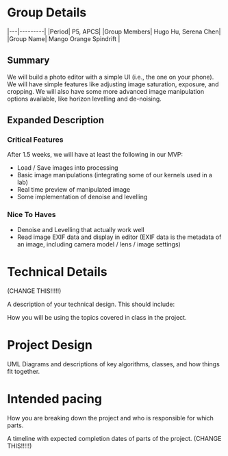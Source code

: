 # Group Details

|---|---------|
|Period| P5, APCS|
|Group Members| Hugo Hu, Serena Chen|
|Group Name| Mango Orange Spindrift |  

## Summary

We will build a photo editor with a simple UI (i.e., the one on your phone). We will have simple features like
adjusting image saturation, exposure, and cropping. We will also have some more advanced image manipulation
options available, like horizon levelling and de-noising.

## Expanded Description

### Critical Features

After 1.5 weeks, we will have at least the following in our MVP:

- Load / Save images into processing
- Basic image manipulations (integrating some of our kernels used in a lab)
- Real time preview of manipulated image
- Some implementation of denoise and levelling

### Nice To Haves

- Denoise and Levelling that actually work well
- Read image EXIF data and display in editor (EXIF data is the metadata of an image, including camera model / lens / image settings)

# Technical Details

(CHANGE THIS!!!!!)

A description of your technical design. This should include:

How you will be using the topics covered in class in the project.

# Project Design

UML Diagrams and descriptions of key algorithms, classes, and how things fit together.

# Intended pacing

How you are breaking down the project and who is responsible for which parts.

A timeline with expected completion dates of parts of the project. (CHANGE THIS!!!!!)
